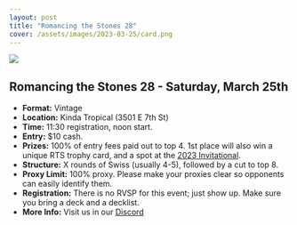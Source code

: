 ```yaml
---
layout: post
title: "Romancing the Stones 28"
cover: /assets/images/2023-03-25/card.png
---
```


![]({{site.cdn_url}}/assets/images/2023-03-25/card.png)

## Romancing the Stones 28 - Saturday, March 25th

*	**Format:** Vintage
* **Location:** Kinda Tropical (3501 E 7th St)
* **Time:** 11:30 registration, noon start.
* **Entry:** $10 cash.
* **Prizes:** 100% of entry fees paid out to top 4. 1st place will also win a unique RTS
  trophy card, and a spot at the [2023 Invitational](/invitational).
* **Structure:** X rounds of Swiss (usually 4-5), followed by a cut to top 8.
* **Proxy Limit:** 100% proxy. Please make your proxies clear so opponents can easily
  identify them.
* **Registration:** There is no RVSP for this event; just show up. Make sure you bring a
  deck and a decklist.
* **More Info:** Visit us in our  [Discord](https://discord.gg/a9uKSEP5ya)

